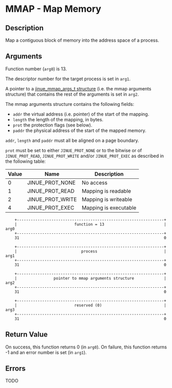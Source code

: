 # MMAP - Map Memory

## Description

Map a contiguous block of memory into the address space of a process.

## Arguments

Function number (`arg0`) is 13.

The descriptor number for the target process is set in `arg1`.

A pointer to a [jinue_mmap_args_t structure](../../include/jinue/shared/types.h)
(i.e. the mmap arguments structure) that contains the rest of the arguments is
set in `arg2`.

The mmap arguments structure contains the following fields:

* `addr` the virtual address (i.e. pointer) of the start of the mapping.
* `length` the length of the mapping, in bytes.
* `prot` the protection flags (see below).
* `paddr` the physical address of the start of the mapped memory.

`addr`, `length` and `paddr` must all be aligned on a page boundary.

`prot` must be set to either `JINUE_PROT_NONE` or to the bitwise or of
`JINUE_PROT_READ`, `JINUE_PROT_WRITE` and/or `JINUE_PROT_EXEC` as described in
the following table:

| Value | Name             | Description           |
|-------|------------------|-----------------------|
| 0     | JINUE_PROT_NONE  | No access             |
| 1     | JINUE_PROT_READ  | Mapping is readable   |
| 2     | JINUE_PROT_WRITE | Mapping is writeable  |
| 4     | JINUE_PROT_EXEC  | Mapping is executable |

```
    +----------------------------------------------------------------+
    |                         function = 13                          |  arg0
    +----------------------------------------------------------------+
    31                                                               0
    
    +----------------------------------------------------------------+
    |                            process                             |  arg1
    +----------------------------------------------------------------+
    31                                                               0
    
    +----------------------------------------------------------------+
    |                pointer to mmap arguments structure             |  arg2
    +----------------------------------------------------------------+
    31                                                               0

    +----------------------------------------------------------------+
    |                         reserved (0)                           |  arg3
    +----------------------------------------------------------------+
    31                                                               0
```

## Return Value

On success, this function returns 0 (in `arg0`). On failure, this function
returns -1 and an error number is set (in `arg1`).

## Errors

TODO
